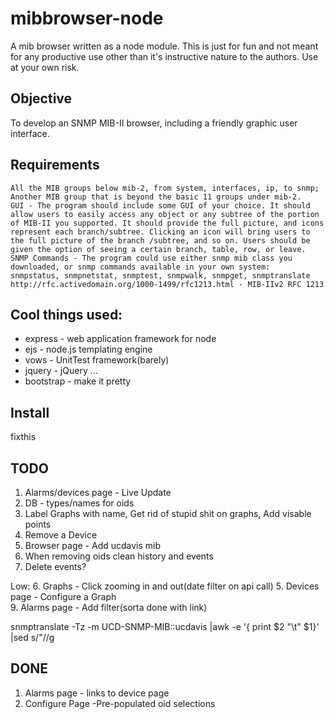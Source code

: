 mibbrowser-node
===============

A mib browser written as a node module. This is just for fun and not meant for any productive use other than it's instructive nature to the authors. Use at your own risk. 

Objective
---------
To develop an SNMP MIB-II browser, including a friendly graphic user interface.

Requirements
------------

	All the MIB groups below mib-2, from system, interfaces, ip, to snmp;
	Another MIB group that is beyond the basic 11 groups under mib-2.
	GUI - The program should include some GUI of your choice. It should allow users to easily access any object or any subtree of the portion of MIB-II you supported. It should provide the full picture, and icons represent each branch/subtree. Clicking an icon will bring users to the full picture of the branch /subtree, and so on. Users should be given the option of seeing a certain branch, table, row, or leave.
	SNMP Commands - The program could use either snmp mib class you downloaded, or snmp commands available in your own system:
	snmpstatus, snmpnetstat, snmptest, snmpwalk, snmpget, snmptranslate
	http://rfc.activedomain.org/1000-1499/rfc1213.html - MIB-IIv2 RFC 1213

Cool things used:
----------------
 * express		- 	web application framework for node
 * ejs			-	node.js templating engine
 * vows			-	UnitTest framework(barely)
 * jquery		-	jQuery ... 
 * bootstrap	-	make it pretty

Install
-------
   fixthis



TODO
----
1. Alarms/devices page - Live Update
2. DB - types/names for oids
3. Label Graphs with name, Get rid of stupid shit on graphs, Add visable points 
4. Remove a Device
5. Browser page - Add ucdavis mib 
6. When removing oids clean history and events
7. Delete events?

Low:
6. Graphs - Click zooming in and out(date filter on api call)
5. Devices page - Configure a Graph  
9. Alarms page - Add filter(sorta done with link)

snmptranslate -Tz -m UCD-SNMP-MIB::ucdavis |awk -e '{ print $2 "\t" $1}' |sed s/\"//g

DONE
----
1. Alarms page - links to device page 
8. Configure Page -Pre-populated oid selections 
